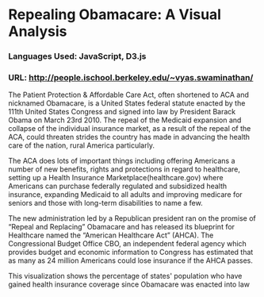 # Repealing Obamacare: A Visual Analysis

### Languages Used: JavaScript, D3.js

### URL: http://people.ischool.berkeley.edu/~vyas.swaminathan/


The Patient Protection & Affordable Care Act, often shortened to ACA and nicknamed Obamacare, is a United States federal statute enacted by the 111th United States Congress and signed into law by President Barack Obama on March 23rd 2010. The repeal of the Medicaid expansion and collapse of the individual insurance market, as a result of the repeal of the ACA, could threaten strides the country has made in advancing the health care of the nation, rural America particularly.

The ACA does lots of important things including offering Americans a number of new benefits, rights and protections in regard to healthcare, setting up a Health Insurance Marketplace(healthcare.gov) where Americans can purchase federally regulated and subsidized health insurance, expanding Medicaid to all adults and improving medicare for seniors and those with long-term disabilities to name a few.

The new administration led by a Republican president ran on the promise of “Repeal and Replacing” Obamacare and has released its blueprint for Healthcare named the “American Healthcare Act” (AHCA). The Congressional Budget Office CBO, an independent federal agency which provides budget and economic information to Congress has estimated that as many as 24 million Americans could lose insurance if the AHCA passes.


This visualization shows the percentage of states' population who have gained health insurance coverage since Obamacare was enacted into law


